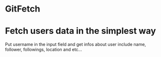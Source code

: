 # GitFetch
<h1>Fetch users data in the simplest way</h1>
<p>Put username in the input field and get infos about user include name, follower, followings, location and etc...</p>